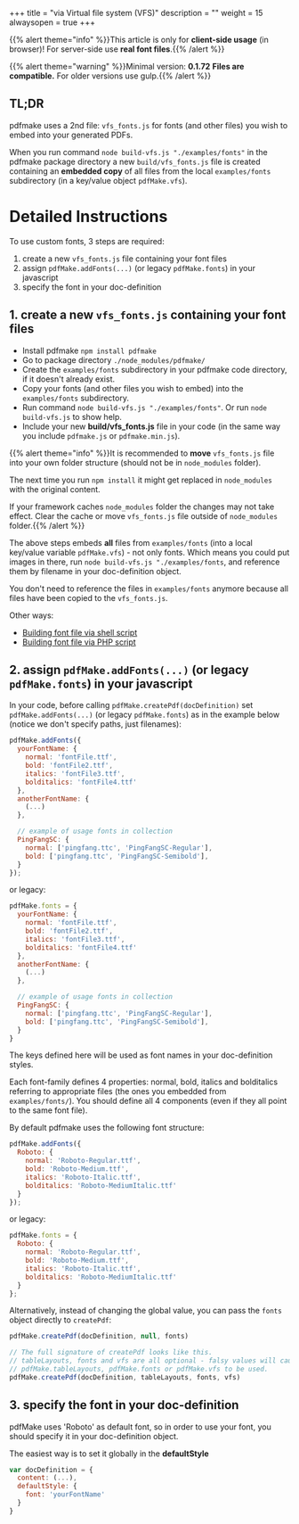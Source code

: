 +++
title = "via Virtual file system (VFS)"
description = ""
weight = 15
alwaysopen = true
+++

{{% alert theme="info" %}}This article is only for **client-side usage** (in browser)! For server-side use **real font files**.{{% /alert %}}

{{% alert theme="warning" %}}Minimal version: **0.1.72** **Files are compatible.** For older versions use gulp.{{% /alert %}}

## TL;DR

pdfmake uses a 2nd file: `vfs_fonts.js` for fonts (and other files) you wish to embed into your generated PDFs.

When you run command `node build-vfs.js "./examples/fonts"` in the pdfmake package directory a new `build/vfs_fonts.js` file is created containing an **embedded copy** of all files from the local `examples/fonts` subdirectory (in a key/value object `pdfMake.vfs`).

# Detailed Instructions

To use custom fonts, 3 steps are required:

1. create a new `vfs_fonts.js` file containing your font files
1. assign `pdfMake.addFonts(...)` (or legacy `pdfMake.fonts`) in your javascript
1. specify the font in your doc-definition


## 1. create a new `vfs_fonts.js` containing your font files

* Install pdfmake `npm install pdfmake`
* Go to package directory `./node_modules/pdfmake/`
* Create the `examples/fonts` subdirectory in your pdfmake code directory, if it doesn't already exist.
* Copy your fonts (and other files you wish to embed) into the `examples/fonts` subdirectory.
* Run command `node build-vfs.js "./examples/fonts"`. Or run `node build-vfs.js` to show help.
* Include your new **build/vfs_fonts.js** file in your code (in the same way you include `pdfmake.js` or `pdfmake.min.js`).

{{% alert theme="info" %}}It is recommended to **move** `vfs_fonts.js` file into your own folder structure (should not be in `node_modules` folder).

The next time you run `npm install` it might get replaced in `node_modules` with the original content.

If your framework caches `node_modules` folder the changes may not take effect. Clear the cache or move `vfs_fonts.js` file outside of `node_modules` folder.{{% /alert %}}


The above steps embeds **all** files from `examples/fonts` (into a local key/value variable `pdfMake.vfs`) - not only fonts. Which means you could put images in there, run `node build-vfs.js "./examples/fonts`, and reference them by filename in your doc-definition object.

You don't need to reference the files in ```examples/fonts``` anymore because all files have been copied to the `vfs_fonts.js`.

Other ways:

* [Building font file via shell script](/docs/0.1/fonts/custom-fonts-client-side/vfs/shell/)
* [Building font file via PHP script](/docs/0.1/fonts/custom-fonts-client-side/vfs/php/)

## 2. assign `pdfMake.addFonts(...)` (or legacy `pdfMake.fonts`) in your javascript

In your code, before calling `pdfMake.createPdf(docDefinition)` set `pdfMake.addFonts(...)` (or legacy `pdfMake.fonts`) as in the example below (notice we don't specify paths, just filenames):

```javascript
pdfMake.addFonts({
  yourFontName: {
    normal: 'fontFile.ttf',
    bold: 'fontFile2.ttf',
    italics: 'fontFile3.ttf',
    bolditalics: 'fontFile4.ttf'
  },
  anotherFontName: {
    (...)
  },

  // example of usage fonts in collection
  PingFangSC: {
    normal: ['pingfang.ttc', 'PingFangSC-Regular'],
    bold: ['pingfang.ttc', 'PingFangSC-Semibold'],
  }
});
```

or legacy:
```javascript
pdfMake.fonts = {
  yourFontName: {
    normal: 'fontFile.ttf',
    bold: 'fontFile2.ttf',
    italics: 'fontFile3.ttf',
    bolditalics: 'fontFile4.ttf'
  },
  anotherFontName: {
    (...)
  },

  // example of usage fonts in collection
  PingFangSC: {
    normal: ['pingfang.ttc', 'PingFangSC-Regular'],
    bold: ['pingfang.ttc', 'PingFangSC-Semibold'],
  }
}
```

The keys defined here will be used as font names in your doc-definition styles.

Each font-family defines 4 properties: normal, bold, italics and bolditalics referring to appropriate files (the ones you embedded from `examples/fonts/`). You should define all 4 components (even if they all point to the same font file).

By default pdfmake uses the following font structure:

```javascript
pdfMake.addFonts({
  Roboto: {
    normal: 'Roboto-Regular.ttf',
    bold: 'Roboto-Medium.ttf',
    italics: 'Roboto-Italic.ttf',
    bolditalics: 'Roboto-MediumItalic.ttf'
  }
});
```

or legacy:
```javascript
pdfMake.fonts = {
  Roboto: {
    normal: 'Roboto-Regular.ttf',
    bold: 'Roboto-Medium.ttf',
    italics: 'Roboto-Italic.ttf',
    bolditalics: 'Roboto-MediumItalic.ttf'
  }
};
```

Alternatively, instead of changing the global value, you can pass the `fonts` object directly to `createPdf`:

```javascript
pdfMake.createPdf(docDefinition, null, fonts)

// The full signature of createPdf looks like this.
// tableLayouts, fonts and vfs are all optional - falsy values will cause
// pdfMake.tableLayouts, pdfMake.fonts or pdfMake.vfs to be used.
pdfMake.createPdf(docDefinition, tableLayouts, fonts, vfs)
```

## 3. specify the font in your doc-definition

pdfMake uses 'Roboto' as default font, so in order to use your font, you should specify it in your doc-definition object.

The easiest way is to set it globally in the **defaultStyle**

```javascript
var docDefinition = {
  content: (...),
  defaultStyle: {
    font: 'yourFontName'
  }
}
```
